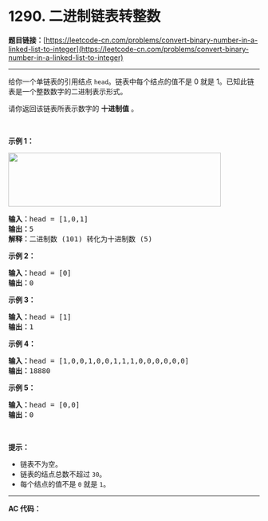 # 1290. 二进制链表转整数

**题目链接：**[https://leetcode-cn.com/problems/convert-binary-number-in-a-linked-list-to-integer](https://leetcode-cn.com/problems/convert-binary-number-in-a-linked-list-to-integer)

---

<div class="content__1Y2H">
 <div class="notranslate">
  <p>给你一个单链表的引用结点&nbsp;<code>head</code>。链表中每个结点的值不是 0 就是 1。已知此链表是一个整数数字的二进制表示形式。</p> 
  <p>请你返回该链表所表示数字的 <strong>十进制值</strong> 。</p> 
  <p>&nbsp;</p> 
  <p><strong>示例 1：</strong></p> 
  <p><img style="height: 108px; width: 426px;" src="https://assets.leetcode-cn.com/aliyun-lc-upload/uploads/2019/12/15/graph-1.png" alt=""></p> 
  <pre class="language-text"><strong>输入：</strong>head = [1,0,1]
<strong>输出：</strong>5
<strong>解释：</strong>二进制数 (101) 转化为十进制数 (5)
</pre> 
  <p><strong>示例 2：</strong></p> 
  <pre class="language-text"><strong>输入：</strong>head = [0]
<strong>输出：</strong>0
</pre> 
  <p><strong>示例 3：</strong></p> 
  <pre class="language-text"><strong>输入：</strong>head = [1]
<strong>输出：</strong>1
</pre> 
  <p><strong>示例 4：</strong></p> 
  <pre class="language-text"><strong>输入：</strong>head = [1,0,0,1,0,0,1,1,1,0,0,0,0,0,0]
<strong>输出：</strong>18880
</pre> 
  <p><strong>示例 5：</strong></p> 
  <pre class="language-text"><strong>输入：</strong>head = [0,0]
<strong>输出：</strong>0
</pre> 
  <p>&nbsp;</p> 
  <p><strong>提示：</strong></p> 
  <ul> 
   <li>链表不为空。</li> 
   <li>链表的结点总数不超过&nbsp;<code>30</code>。</li> 
   <li>每个结点的值不是&nbsp;<code>0</code> 就是 <code>1</code>。</li> 
  </ul> 
 </div>
</div>

---

**AC 代码：**

```java

```